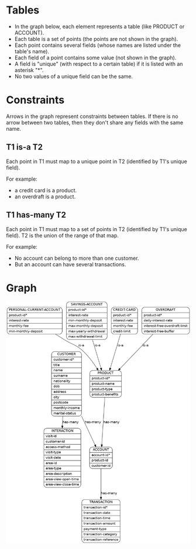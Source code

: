 # Tables

- In the graph below, each element represents a table (like PRODUCT or ACCOUNT).  
- Each table is a set of points (the points are not shown in the graph).  
- Each point contains several fields (whose names are listed under the table's name).  
- Each field of a point contains some value (not shown in the graph).  
- A field is "unique" (with respect to a certain table) if it is listed with an asterisk "\*".  
- No two values of a unique field can be the same.  

# Constraints

Arrows in the graph represent constraints between tables. If there is no arrow between two tables, then they don't share any fields with the same name.

## T1 is-a T2

Each point in T1 must map to a unique point in T2 (identified by T1's unique field).

For example:

- a credit card is a product. 
- an overdraft is a product.


## T1 has-many T2

Each point in T1 must map to a set of points in T2 (identified by T1's unique field). T2 is the union of the range of that map.

For example: 

- No account can belong to more than one customer.
- But an account can have several transactions.

# Graph

![schema](schema.dot.png)
